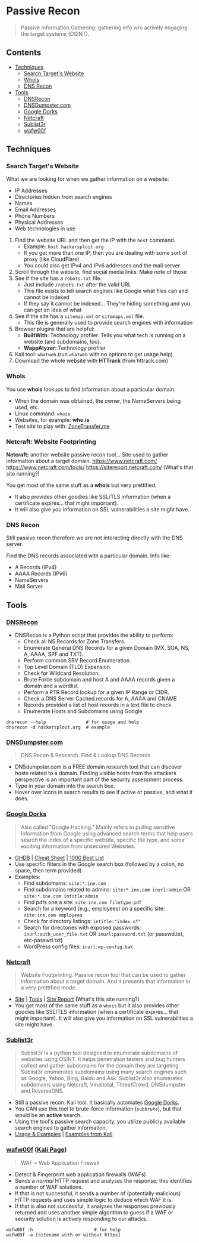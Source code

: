 # Passive Recon

> Passive Information Gathering: gathering info w/o actively engaging the target systems (OSINT). 

## Contents
- [Techniques](https://github.com/GregKedrovsky/Hacking/blob/main/01_Recon/recon1_passive.md#techniques)
  - [Search Target's Website](https://github.com/GregKedrovsky/Hacking/blob/main/01_Recon/recon1_passive.md#search-targets-website)
  - [WhoIs](https://github.com/GregKedrovsky/Hacking/blob/main/01_Recon/recon1_passive.md#WhoIs)
  - [DNS Recon](https://github.com/GregKedrovsky/Hacking/blob/main/01_Recon/recon1_passive.md#dns-recon)
- [Tools](https://github.com/GregKedrovsky/Hacking/blob/main/01_Recon/recon1_passive.md#Tools)
  - [DNSRecon](https://github.com/GregKedrovsky/Hacking/blob/main/01_Recon/recon1_passive.md#DNSRecon)
  - [DNSDumpster.com](https://github.com/GregKedrovsky/Hacking/blob/main/01_Recon/recon1_passive.md#dnsdumpstercom)
  - [Google Dorks](https://github.com/GregKedrovsky/Hacking/blob/main/01_Recon/recon1_passive.md#google-dorks)
  - [Netcraft](https://github.com/GregKedrovsky/Hacking/blob/main/01_Recon/recon1_passive.md#netcraft)
  - [Sublist3r](https://github.com/GregKedrovsky/Hacking/blob/main/01_Recon/recon1_passive.md#sublist3r)
  - [wafw00f](https://github.com/GregKedrovsky/Hacking/blob/main/01_Recon/recon1_passive.md#wafw00f-kali-page)

## Techniques

### Search Target's Website

What we are looking for when we gather information on a website: 
- IP Addresses
- Directories hidden from search engines
- Names
- Email Addresses
- Phone Numbers
- Physical Addresses
- Web technologies in use

1. Find the website URL and then get the IP with the `host` command.
    - Example: `host hackersploit.org`
    - If you get more than one IP, then you are dealing with some sort of proxy (like CloudFlare)
    - You could also get IPv4 and IPv6 addresses and the mail server
2. Scroll through the website, find social media links. Make note of those
3. See if the site has a `robots.txt` file. 
    - Just include `/robots.txt` after the valid URL
    - This file exists to tell search engines like Google what files can and cannot be indexed
    - If they say it cannot be indexed... They're hiding something and you can get an idea of what
4. See if the site has a `sitemap.xml` or `sitemaps.xml` file.
    - This file is generally used to provide search engines with information
5. Browser plugins that are helpful: 
    - **BuiltWith**: Technology profiler. Tells you what tech is running on a website (and subdomains, too).
    - **WappAlyzer**: Technology profiler
6. Kali tool: `whatweb` (run `whatweb` with no options to get usage help)
7. Download the whole website with **HTTrack** (from httrack.com)

### WhoIs 

You use **whois** lookups to find information about a particular domain.
- When the domain was obtained, the owner, the NameServers being used, etc.
- Linux command: `whois`
- Websites, for example: **who.is**
- Test site to play with: [ZoneTransfer.me](https://digi.ninja/projects/zonetransferme.php)

### Netcraft: Website Footprinting

**Netcraft:** another website passive recon tool... Site used to gather information about a target domain.
https://www.netcraft.com/
https://www.netcraft.com/tools/
https://sitereport.netcraft.com/  (What's that site running?)

You get most of the same stuff as a **whois** but very prettified. 
- It also provides other goodies like SSL/TLS information (when a certificate expires... that might important).
- It will also give you information on SSL vulnerabilities a site might have. 

### DNS Recon

Still passive recon therefore we are not interacting directly with the DNS server. 

Find the DNS records associated with a particular domain. Info like: 
- A Records (IPv4)
- AAAA Records (IPv6)
- NameServers
- Mail Server

## Tools

### [DNSRecon](https://www.kali.org/tools/dnsrecon/)
- DNSRecon is a Python script that provides the ability to perform:
  - Check all NS Records for Zone Transfers.
  - Enumerate General DNS Records for a given Domain (MX, SOA, NS, A, AAAA, SPF and TXT).
  - Perform common SRV Record Enumeration.
  - Top Level Domain (TLD) Expansion.
  - Check for Wildcard Resolution.
  - Brute Force subdomain and host A and AAAA records given a domain and a wordlist.
  - Perform a PTR Record lookup for a given IP Range or CIDR.
  - Check a DNS Server Cached records for A, AAAA and CNAME
  - Records provided a list of host records in a text file to check.
  - Enumerate Hosts and Subdomains using Google

```
dnsrecon --help               # for usage and help
dnsrecon -d hackersploit.org  # example
```

### [DNSDumpster.com](https://dnsdumpster.com/) 
> DNS Recon & Research. Find & Lookup DNS Records
- DNSdumpster.com is a FREE domain research tool that can discover hosts related to a domain. Finding visible hosts from the attackers perspective is an important part of the security assessment process.
- Type in your domain into the search box.
- Hover over icons in search results to see if active or passive, and what it does.

### [Google Dorks](https://www.googleguide.com/advanced_operators_reference.html)
> Also called "Google Hacking." Mainly refers to pulling sensitive information from Google using advanced search terms that help users search the index of a specific website, specific file type, and some exciting information from unsecured Websites.
- [GHDB](https://www.exploit-db.com/google-hacking-database) | [Cheat Sheet](https://gist.github.com/sundowndev/283efaddbcf896ab405488330d1bbc06) | [1000 Best List](https://gbhackers.com/latest-google-dorks-list)
- Use specific filters in the Google search box (followed by a colon, no space, then term provided)
- Examples:
  - Find subdomains: `site:*.ine.com`
  - Find subdomains related to admins: `site:*.ine.com inurl:admin` OR  `site:*.ine.com intitle:admin`
  - Find pdfs one a site: `site:ine.com filetype:pdf`
  - Search for a keyword (e.g., employees) on a specific site: `site:ine.com employees`
  - Check for directory listings: `intitle:"index of"`
  - Search for directories with exposed passwords: `inurl:auth_user_file.txt`  OR  `inurl:password.txt` (or passwd.txt, etc-passwd.txt)
  - WordPress config files: `inurl:wp-config.bak`

### [Netcraft](https://www.netcraft.com/)
> Website Footprinting. Passive recon tool that can be used to gather information about a target domain. And it presents that information in a very prettified mode.
- [Site](https://www.netcraft.com/) | [Tools](https://www.netcraft.com/tools/) | [Site Report](https://sitereport.netcraft.com/) (What's this site running?)
- You get most of the same stuff as a `whois` but it also provides other goodies like SSL/TLS information (when a certificate expires... that might important). It will also give you information on SSL vulnerabilities a site might have. 

### [Sublist3r](https://github.com/aboul3la/Sublist3r)
> Sublist3r is a python tool designed to enumerate subdomains of websites using OSINT. It helps penetration testers and bug hunters collect and gather subdomains for the domain they are targeting. Sublist3r enumerates subdomains using many search engines such as Google, Yahoo, Bing, Baidu and Ask. Sublist3r also enumerates subdomains using Netcraft, Virustotal, ThreatCrowd, DNSdumpster and ReverseDNS.
- Still a passive recon. Kali tool. It basically automates [Google Dorks](stillNeedLink).
- You CAN use this tool to brute-force information (`subbrute`), but that would be an **active** search.
- Using the tool's passive search capacity, you utilize publicly available search engines to gather information.
- [Usage & Examples](https://github.com/aboul3la/Sublist3r#usage) | [Examples from Kali](https://www.kali.org/tools/sublist3r/)

### [wafw00f](https://github.com/EnableSecurity/wafw00f) ([Kali Page](https://www.kali.org/tools/wafw00f/))
> WAF = Web Application Firewall
- Detect & Fingerprint web application firewalls (WAFs)
- Sends a *normal* HTTP request and analyses the response; this identifies a number of WAF solutions.
- If that is not successful, it sends a number of (potentially malicious) HTTP requests and uses simple logic to deduce which WAF it is.
- If that is also not successful, it analyses the responses previously returned and uses another simple algorithm to guess if a WAF or security solution is actively responding to our attacks.

```
wafw00f -h                       # for help
wafw00f -a [sitename with or without https]
```






